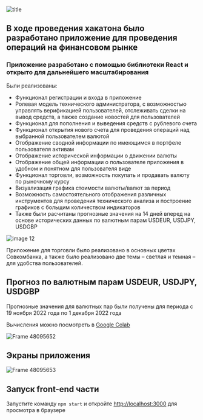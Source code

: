 ![title](https://user-images.githubusercontent.com/95182405/202887245-2a111487-0013-471e-ad7b-305482a5dee1.png)

## В ходе проведения хакатона было разработано приложение для проведения операций на финансовом рынке
### Приложение разработано с помощью библиотеки React и открыто для дальнейшего масштабирования

Были реализованы:

* Функционал регистрации и входа в приложение
* Ролевая модель технического администратора, с возможностью управлять верификацией пользователей, отслеживать сделки на вывод средств, а также создание новостей для пользователей
* Функционал для пополнения и выведения средств с рублевого счета
* Функционал открытия нового счета для проведения операций над выбранной пользователем валютой
* Отображение сводной информации по имеющимся в портфеле пользователя активам
* Отображение исторической информации о движении валюты
* Отображение общей информации о пользователе приложения в удобном и понятном для пользователя виде
* Функционал торговли, возможность покупать и продавать валюту по рыночному курсу
* Визуализация графика стоимости валюты/валют за период
* Возможность самостоятельного отображения различных инструментов для проведения технического анализа и построение графиков с больщим количеством индикаторов
* Также были расчитаны прогнозные значения на 14 дней вперед на основе исторических данных по валютным парам USDEUR, USDJPY, USDGBP

![image 12](https://user-images.githubusercontent.com/95182405/202888080-8d9a1e92-6e70-4891-bb4e-d445db857099.png)

Приложение для торговли было реализовано в основных цветах Совкомбанка, а также было реализовано две темы – светлая и темная – для удобства пользователей. 

## Прогноз по валютным парам USDEUR, USDJPY, USDGBP

Прогнозные значения для валютных пар были получены для периода с 19 ноября 2022 года по 1 декабря 2022 года

Вычисления можно посмотреть в [Google Colab](https://drive.google.com/file/d/1f3VtkPPbERkzBDFdyd3I5RiSKsnS3bRk/view?usp=share_link)

![Frame 48095652](https://user-images.githubusercontent.com/95182405/202888295-7ed1719f-ff6f-4a3e-a4c2-f11b4cddcadf.png)

## Экраны приложения

![Frame 48095653](https://user-images.githubusercontent.com/95182405/202888849-926591ad-60f5-4fe7-a56f-bcfd3c631452.png)

## Запуск front-end части

Запустите команду `npm start` и откройте [http://localhost:3000](http://localhost:3000) для просмотра в браузере


